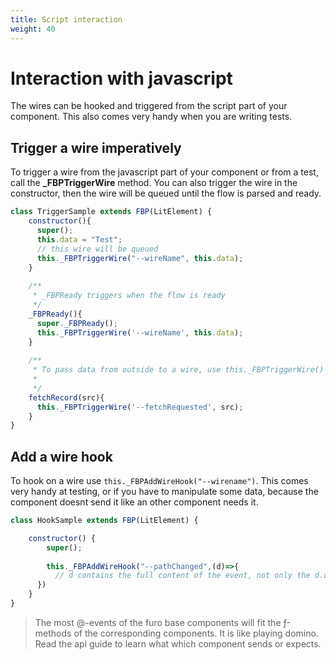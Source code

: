 ```yaml
---
title: Script interaction
weight: 40
---
```


# Interaction with javascript
The wires can be hooked and triggered from the script part of your component. 
This also comes very handy when you are writing tests. 

## Trigger a wire imperatively

To trigger a wire from the javascript part of your component or from a test, call the **_FBPTriggerWire** method.
You can also trigger the wire in the constructor, then the wire will be queued until the flow is parsed and ready.
 
```js  {linenos=table,hl_lines=[6,14,22],linenostart=1}
class TriggerSample extends FBP(LitElement) {
    constructor(){
      super();
      this.data = "Test";
      // this wire will be queued
      this._FBPTriggerWire("--wireName", this.data);
    }
    
    /**
     * _FBPReady triggers when the flow is ready
     */
    _FBPReady(){
      super._FBPReady();
      this._FBPTriggerWire('--wireName', this.data);
    }
    
    /**
     * To pass data from outside to a wire, use this._FBPTriggerWire()
     * 
     */
    fetchRecord(src){
      this._FBPTriggerWire('--fetchRequested', src);
    }
}
``` 


## Add a wire hook
To hook on a wire use `this._FBPAddWireHook("--wirename")`. This comes very handy at testing, or if you have to manipulate some 
data, because the component doesnt send it like an other component needs it.

```javascript {linenos=table,hl_lines=[6,7,8],linenostart=1}
class HookSample extends FBP(LitElement) {

    constructor() {
        super();
        
        this._FBPAddWireHook("--pathChanged",(d)=>{
          // d contains the full content of the event, not only the d.detail        
      })
    }
}
```

> The most @-events of the furo base components will fit the ƒ-methods of the corresponding components.
It is like playing domino. Read the api guide to learn what which component sends or expects.
